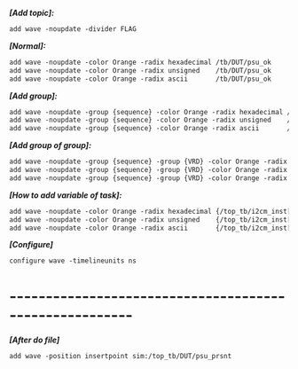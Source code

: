 
***[Add topic]:***
```JSP
add wave -noupdate -divider FLAG
```

***[Normal]:***
```JSP
add wave -noupdate -color Orange -radix hexadecimal /tb/DUT/psu_ok
add wave -noupdate -color Orange -radix unsigned    /tb/DUT/psu_ok
add wave -noupdate -color Orange -radix ascii       /tb/DUT/psu_ok
```

***[Add group]:***
```JSP
add wave -noupdate -group {sequence} -color Orange -radix hexadecimal /top_tb/DUT/psu_ok
add wave -noupdate -group {sequence} -color Orange -radix unsigned    /top_tb/DUT/psu_ok
add wave -noupdate -group {sequence} -color Orange -radix ascii       /top_tb/DUT/psu_ok
```

***[Add group of group]:***
```JSP
add wave -noupdate -group {sequence} -group {VRD} -color Orange -radix hexadecimal /top_tb/DUT/psu_ok
add wave -noupdate -group {sequence} -group {VRD} -color Orange -radix unsigned    /top_tb/DUT/psu_ok
add wave -noupdate -group {sequence} -group {VRD} -color Orange -radix ascii       /top_tb/DUT/psu_ok
```

***[How to add variable of task]:***
```JSP
add wave -noupdate -color Orange -radix hexadecimal {/top_tb/i2cm_inst[2]/u_i2cm/write_i2c_address/i}
add wave -noupdate -color Orange -radix unsigned    {/top_tb/i2cm_inst[2]/u_i2cm/write_i2c_address/i}
add wave -noupdate -color Orange -radix ascii       {/top_tb/i2cm_inst[2]/u_i2cm/write_i2c_address/i}
```

***[Configure]***
```JSP
configure wave -timelineunits ns
```

# -------------------------------------------------------
***[After do file]***
```JSP
add wave -position insertpoint sim:/top_tb/DUT/psu_prsnt
```
  
